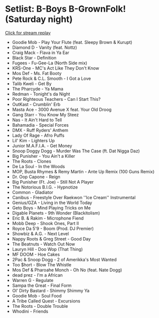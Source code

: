 # Setlist: B-Boys B-GrownFolk! (Saturday night)

[Click for stream replay](https://www.reddit.com/rpan/r/RedditSets/p9673j)

 * Goodie Mob - Play Your Flute (feat. Sleepy Brown & Kurupt)
 * Diamond D - Vanity (feat. Nottz)
 * Craig Mack - Flava in Ya Ear
 * Black Star - Definition
 * Fugees - Fu-Gee-La (North Side mix)
 * KRS-One - MC's Act Like They Don't Know
 * Mos Def - Ms. Fat Booty
 * Pete Rock & C.L. Smooth - I Got a Love
 * Talib Kweli - Get By
 * The Pharcyde - Ya Mama
 * Redman - Tonight's da Night
 * Poor Righteous Teachers - Can I Start This?
 * OutKast - Crumblin' Erb
 * Masta Ace - 3000 Avenue X feat. Your Old Droog
 * Gang Starr - You Know My Steez
 * Nas - It Ain't Hard to Tell
 * Bahamadia - Special Forces
 * DMX - Ruff Ryders' Anthem
 * Lady Of Rage - Afro Puffs
 * Lil' Kim - Lighters Up
 * Junior M.A.F.I.A. - Get Money
 * Snoop Doggy Dogg - Murder Was The Case (ft. Dat Nigga Daz)
 * Big Punisher - You Ain't a Killer
 * The Roots - Clones
 * De La Soul - In the Woods
 * MOP, Busta Rhymes & Remy Martin - Ante Up Remix (100 Guns Remix)
 * Dr. Oop Capone - Reign
 * Big Punisher (Ft. Joe) - Still Not A Player
 * The Notorious B.I.G. - Hypnotize
 * Common - Gladiator
 * Canibus - Freestyle Over Raekwon ''Ice Cream'' Instrumental
 * Genius/GZA - Living in the World Today
 * Geto Boys - Mind Playing Tricks on Me
 * Digable Planets - 9th Wonder (Blackitolism)
 * Eric B. & Rakim - Microphone Fiend
 * Mobb Deep - Shook Ones, Part II
 * Royce Da 5'9 - Boom (Prod. DJ Premier)
 * Showbiz & A.G. - Next Level
 * Nappy Roots & Greg Street - Good Day
 * The Beatnuts - Watch Out Now
 * Lauryn Hill - Doo Wop (That Thing)
 * MF DOOM - Hoe Cakes
 * 2Pac & Snoop Dogg - 2 of Amerikka's Most Wanted
 * Too $hort - Blow The Whistle
 * Mos Def & Pharoahe Monch - Oh No (feat. Nate Dogg)
 * dead prez - I'm a African
 * Warren G - Regulate
 * Sampa the Great - Final Form
 * Ol' Dirty Bastard - Shimmy Shimmy Ya
 * Goodie Mob - Soul Food
 * A Tribe Called Quest - Excursions
 * The Roots - Double Trouble
 * Whodini - Friends
